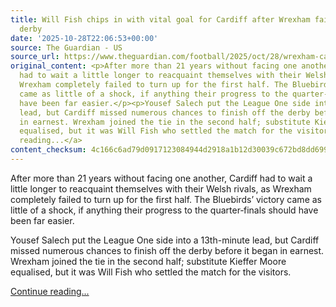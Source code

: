 ```yaml
---
title: Will Fish chips in with vital goal for Cardiff after Wrexham fail to fire in
  derby
date: '2025-10-28T22:06:53+00:00'
source: The Guardian - US
source_url: https://www.theguardian.com/football/2025/oct/28/wrexham-cardiff-carabao-cup-fourth-round-match-report
original_content: <p>After more than 21 years without facing one another, Cardiff
  had to wait a little longer to reacquaint themselves with their Welsh rivals, as
  Wrexham completely failed to turn up for the first half. The Bluebirds’ victory
  came as little of a shock, if anything their progress to the quarter‑finals should
  have been far easier.</p><p>Yousef Salech put the League One side into a 13th-minute
  lead, but Cardiff missed numerous chances to finish off the derby before it began
  in earnest. Wrexham joined the tie in the second half; substitute Kieffer Moore
  equalised, but it was Will Fish who settled the match for the visitors.</p> <a href="https://www.theguardian.com/football/2025/oct/28/wrexham-cardiff-carabao-cup-fourth-round-match-report">Continue
  reading...</a>
content_checksum: 4c166c6ad79d0917123084944d2918a1b12d30039c672bd8dd699d4e2c3b993a
---
```


After more than 21 years without facing one another, Cardiff had to wait a little longer to reacquaint themselves with their Welsh rivals, as Wrexham completely failed to turn up for the first half. The Bluebirds’ victory came as little of a shock, if anything their progress to the quarter‑finals should have been far easier.

Yousef Salech put the League One side into a 13th-minute lead, but Cardiff missed numerous chances to finish off the derby before it began in earnest. Wrexham joined the tie in the second half; substitute Kieffer Moore equalised, but it was Will Fish who settled the match for the visitors.

 [Continue reading...](https://www.theguardian.com/football/2025/oct/28/wrexham-cardiff-carabao-cup-fourth-round-match-report)